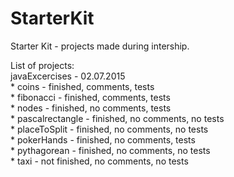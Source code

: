 # StarterKit  
Starter Kit - projects made during intership.  
  
List of projects:  
javaExcercises - 02.07.2015  
	* coins - finished, comments, tests  
	* fibonacci - finished, comments, tests  
	* nodes - finished, no comments, tests  
	* pascalrectangle - finished, no comments, no tests  
	* placeToSplit - finished, no comments, no tests  
	* pokerHands - finished, no comments, tests  
	* pythagorean - finished, no comments, no tests  
	* taxi - not finished, no comments, no tests  